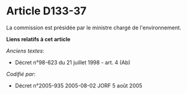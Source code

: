 # Article D133-37

La commission est présidée par le ministre chargé de l'environnement.

**Liens relatifs à cet article**

_Anciens textes_:

  - Décret n°98-623 du 21 juillet 1998 - art. 4 (Ab)

_Codifié par_:

  - Décret n°2005-935 2005-08-02 JORF 5 août 2005
